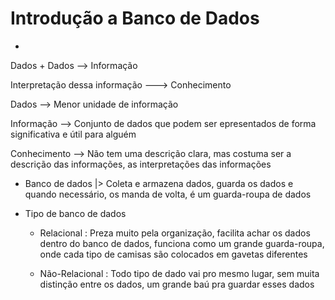 # Introdução a Banco de Dados

* 
 Dados + Dados --> Informação 

 Interpretação dessa informação ---> Conhecimento

 Dados --> Menor unidade de informação

 Informação --> Conjunto de dados que podem ser epresentados de forma significativa e útil para alguém

 Conhecimento --> Não tem uma descrição clara, mas costuma ser a descrição das informações, as interpretações das informações

* Banco de dados
    |> Coleta e armazena dados, guarda os dados e quando necessário, os manda de volta, é um guarda-roupa de dados
    
* Tipo de banco de dados

    - Relacional : Preza muito pela organização, facilita achar os dados dentro do banco de dados, funciona como um grande guarda-roupa, onde cada tipo de camisas são colocados em gavetas diferentes
    
    - Não-Relacional : Todo tipo de dado vai pro mesmo lugar, sem muita distinção entre os dados, um grande baú pra guardar esses dados
